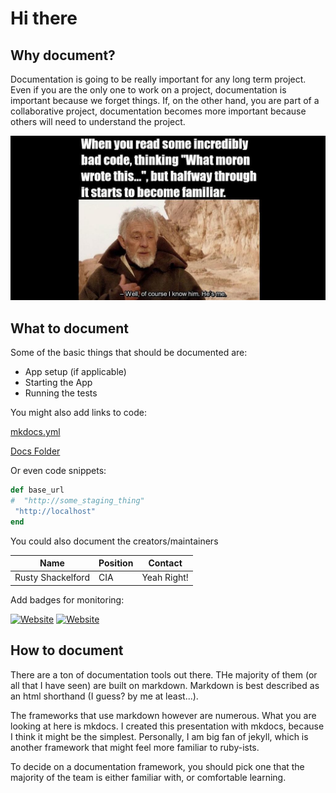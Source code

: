 # Hi there

## Why document?

Documentation is going to be really important for any long term project. Even if you are the only one to work on a project, documentation is important because we forget things. If, on the other hand, you are part of a collaborative project, documentation becomes more important because others will need to understand the project.

![Ben Kenobi](../img/kenobi.png)

## What to document

Some of the basic things that should be documented are:

- App setup (if applicable)
- Starting the App
- Running the tests

You might also add links to code:

[mkdocs.yml](https://github.com/garyCoffey/amplify_demo/blob/443ca0dd5f018457727ba76cb5ac37c78c44b81b/mkdocs.yml#L1)

[Docs Folder](https://github.com/garyCoffey/amplify_demo/tree/main/docs)

Or even code snippets:

```ruby
def base_url
#  "http://some_staging_thing"
 "http://localhost"
end
```

You could also document the creators/maintainers

|Name             | Position| Contact    |
|-----------------|---------|------------|
|Rusty Shackelford| CIA     | Yeah Right!|


Add badges for monitoring:

[![Website](https://img.shields.io/website?label=SITE&style=for-the-badge&url=https://https://garycoffey.github.io/amplify_demo/)](https://https://garycoffey.github.io/amplify_demo/)
[![Website](https://img.shields.io/website?label=SITE&style=for-the-badge&url=https://garycoffey.github.io/amplify_demo/)](https://google.com)

## How to document

There are a ton of documentation tools out there. THe majority of them (or all that I have seen) are built on markdown. Markdown is best described as an html shorthand (I guess? by me at least...).

The frameworks that use markdown however are numerous. What you are looking at here is mkdocs. I created this presentation with mkdocs, because I think it might be the simplest. Personally, I am big fan of jekyll, which is another framework that might feel more familiar to ruby-ists.

To decide on a documentation framework, you should pick one that the majority of the team is either familiar with, or comfortable learning.

